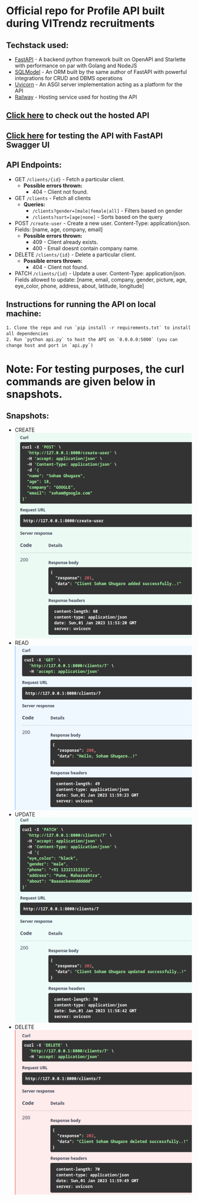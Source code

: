 # Official repo for Profile API built during VITrendz recruitments
## Techstack used:
- [FastAPI](fastapi.tiangolo.com/) - A backend python framework built on OpenAPI and Starlette with performance on par with Golang and NodeJS
- [SQLModel](sqlmodel.tiangolo.com/) - An ORM built by the same author of FastAPI with powerful integrations for CRUD and DBMS operations
- [Uvicorn](https://www.uvicorn.org/) - An ASGI server implementation acting as a platform for the API
- [Railway](https://railway.app) - Hosting service used for hosting the API

## [Click here](https://profile-api-vitrendz-production.up.railway.app/) to check out the hosted API
## [Click here](https://profile-api-vitrendz-production.up.railway.app/docs) for testing the API with FastAPI Swagger UI

## API Endpoints:
- GET `/clients/{id}` - Fetch a particular client.
    - **Possible errors thrown:**
        - 404 - Client not found.
- GET `/clients` - Fetch all clients
    - **Queries:**
        - `/clients?gender=[male|female|all]` - Filters based on gender
        - `/clients?sort=[age|none]` - Sorts based on the query
- POST `/create-user` - Create a new user. Content-Type: application/json. Fields: [name, age, company, email]
    - **Possible errors thrown:**
        - 409 - Client already exists.
        - 400 - Email doesnt contain company name.
- DELETE `/clients/{id}` - Delete a particular client.
    - **Possible errors thrown:**
        - 404 - Client not found.
- PATCH `/clients/{id}` - Update a user. Content-Type: application/json. <br>
Fields allowed to update: [name, email, company, gender, picture, age, eye_color, phone, address, about, latitude, longitude]

## Instructions for running the API on local machine:
    1. Clone the repo and run `pip install -r requirements.txt` to install all dependencies
    2. Run `python api.py` to host the API on `0.0.0.0:5000` (you can change host and port in `api.py`)

# Note: For testing purposes, the curl commands are given below in snapshots.

## Snapshots:
- CREATE <br>
![CREATE](screenshots/CREATE.png)
- READ <br>
![READ](screenshots/READ.png)
- UPDATE <br>
![UPDATE](screenshots/UPDATE.png)
- DELETE <br>
![DELETE](screenshots/DELETE.png)